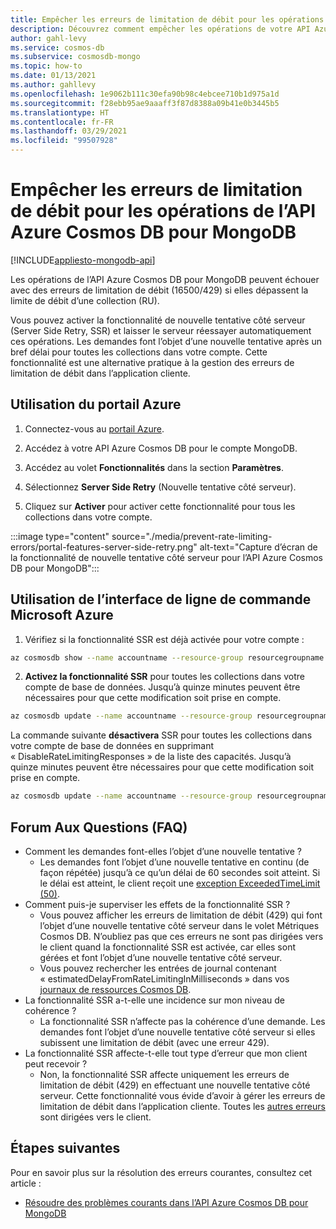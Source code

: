 ```yaml
---
title: Empêcher les erreurs de limitation de débit pour les opérations de l’API Azure Cosmos DB pour MongoDB.
description: Découvrez comment empêcher les opérations de votre API Azure Cosmos DB pour MongoDB de déclencher des erreurs de limitation de débit avec la fonctionnalité SSR (Server Side Retry).
author: gahl-levy
ms.service: cosmos-db
ms.subservice: cosmosdb-mongo
ms.topic: how-to
ms.date: 01/13/2021
ms.author: gahllevy
ms.openlocfilehash: 1e9062b111c30efa90b98c4ebcee710b1d975a1d
ms.sourcegitcommit: f28ebb95ae9aaaff3f87d8388a09b41e0b3445b5
ms.translationtype: HT
ms.contentlocale: fr-FR
ms.lasthandoff: 03/29/2021
ms.locfileid: "99507928"
---
```

# <a name="prevent-rate-limiting-errors-for-azure-cosmos-db-api-for-mongodb-operations"></a>Empêcher les erreurs de limitation de débit pour les opérations de l’API Azure Cosmos DB pour MongoDB
[!INCLUDE[appliesto-mongodb-api](includes/appliesto-mongodb-api.md)]

Les opérations de l’API Azure Cosmos DB pour MongoDB peuvent échouer avec des erreurs de limitation de débit (16500/429) si elles dépassent la limite de débit d’une collection (RU). 

Vous pouvez activer la fonctionnalité de nouvelle tentative côté serveur (Server Side Retry, SSR) et laisser le serveur réessayer automatiquement ces opérations. Les demandes font l’objet d’une nouvelle tentative après un bref délai pour toutes les collections dans votre compte. Cette fonctionnalité est une alternative pratique à la gestion des erreurs de limitation de débit dans l’application cliente.

## <a name="use-the-azure-portal"></a>Utilisation du portail Azure

1. Connectez-vous au [portail Azure](https://portal.azure.com/).

1. Accédez à votre API Azure Cosmos DB pour le compte MongoDB.

1. Accédez au volet **Fonctionnalités** dans la section **Paramètres**.

1. Sélectionnez **Server Side Retry** (Nouvelle tentative côté serveur).

1. Cliquez sur **Activer** pour activer cette fonctionnalité pour tous les collections dans votre compte.

:::image type="content" source="./media/prevent-rate-limiting-errors/portal-features-server-side-retry.png" alt-text="Capture d’écran de la fonctionnalité de nouvelle tentative côté serveur pour l’API Azure Cosmos DB pour MongoDB":::

## <a name="use-the-azure-cli"></a>Utilisation de l’interface de ligne de commande Microsoft Azure

1. Vérifiez si la fonctionnalité SSR est déjà activée pour votre compte :
```bash
az cosmosdb show --name accountname --resource-group resourcegroupname
```
2. **Activez la fonctionnalité SSR** pour toutes les collections dans votre compte de base de données. Jusqu’à quinze minutes peuvent être nécessaires pour que cette modification soit prise en compte.
```bash
az cosmosdb update --name accountname --resource-group resourcegroupname --capabilities EnableMongo DisableRateLimitingResponses
```
La commande suivante **désactivera** SSR pour toutes les collections dans votre compte de base de données en supprimant « DisableRateLimitingResponses » de la liste des capacités. Jusqu’à quinze minutes peuvent être nécessaires pour que cette modification soit prise en compte.
```bash
az cosmosdb update --name accountname --resource-group resourcegroupname --capabilities EnableMongo
```

## <a name="frequently-asked-questions"></a>Forum Aux Questions (FAQ)
* Comment les demandes font-elles l’objet d’une nouvelle tentative ?
    * Les demandes font l’objet d’une nouvelle tentative en continu (de façon répétée) jusqu’à ce qu’un délai de 60 secondes soit atteint. Si le délai est atteint, le client reçoit une [exception ExceededTimeLimit (50)](mongodb-troubleshoot.md).
*  Comment puis-je superviser les effets de la fonctionnalité SSR ?
    *  Vous pouvez afficher les erreurs de limitation de débit (429) qui font l’objet d’une nouvelle tentative côté serveur dans le volet Métriques Cosmos DB. N’oubliez pas que ces erreurs ne sont pas dirigées vers le client quand la fonctionnalité SSR est activée, car elles sont gérées et font l’objet d’une nouvelle tentative côté serveur. 
    *  Vous pouvez rechercher les entrées de journal contenant « estimatedDelayFromRateLimitingInMilliseconds » dans vos [journaux de ressources Cosmos DB](cosmosdb-monitor-resource-logs.md).
*  La fonctionnalité SSR a-t-elle une incidence sur mon niveau de cohérence ?
    *  La fonctionnalité SSR n’affecte pas la cohérence d’une demande. Les demandes font l’objet d’une nouvelle tentative côté serveur si elles subissent une limitation de débit (avec une erreur 429). 
*  La fonctionnalité SSR affecte-t-elle tout type d’erreur que mon client peut recevoir ?
    *  Non, la fonctionnalité SSR affecte uniquement les erreurs de limitation de débit (429) en effectuant une nouvelle tentative côté serveur. Cette fonctionnalité vous évide d’avoir à gérer les erreurs de limitation de débit dans l’application cliente. Toutes les [autres erreurs](mongodb-troubleshoot.md) sont dirigées vers le client. 

## <a name="next-steps"></a>Étapes suivantes

Pour en savoir plus sur la résolution des erreurs courantes, consultez cet article :

* [Résoudre des problèmes courants dans l’API Azure Cosmos DB pour MongoDB](mongodb-troubleshoot.md)
